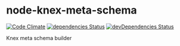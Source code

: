 # node-knex-meta-schema

[![Code Climate](https://codeclimate.com/github/tomi77/node-knex-meta-schema/badges/gpa.svg)](https://codeclimate.com/github/tomi77/node-knex-meta-schema)
[![dependencies Status](https://david-dm.org/tomi77/node-knex-meta-schema/status.svg)](https://david-dm.org/tomi77/node-knex-meta-schema)
[![devDependencies Status](https://david-dm.org/tomi77/node-knex-meta-schema/dev-status.svg)](https://david-dm.org/tomi77/node-knex-meta-schema?type=dev)

Knex meta schema builder
